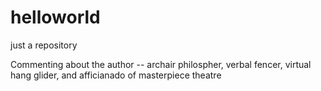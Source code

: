 # helloworld
just a repository

Commenting about the author -- archair philospher, verbal fencer, virtual hang glider, and afficianado of masterpiece theatre
